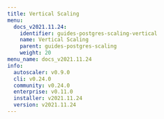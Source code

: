 ```yaml
---
title: Vertical Scaling
menu:
  docs_v2021.11.24:
    identifier: guides-postgres-scaling-vertical
    name: Vertical Scaling
    parent: guides-postgres-scaling
    weight: 20
menu_name: docs_v2021.11.24
info:
  autoscaler: v0.9.0
  cli: v0.24.0
  community: v0.24.0
  enterprise: v0.11.0
  installer: v2021.11.24
  version: v2021.11.24
---
```


